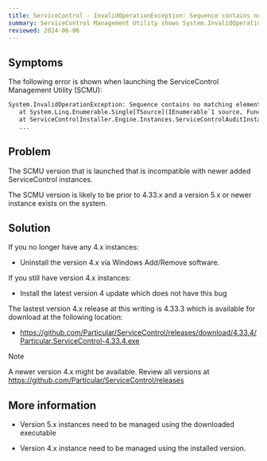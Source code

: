 ```yaml
---
title: ServiceControl - InvalidOperationException: Sequence contains no matching element
summary: ServiceControl Management Utility shows System.InvalidOperationException: Sequence contains no matching element
reviewed: 2024-06-06
---
```


## Symptoms

The following error is shown when launching the ServiceControl Management Utility (SCMU):

```txt
System.InvalidOperationException: Sequence contains no matching element
   at System.Linq.Enumerable.Single[TSource](IEnumerable`1 source, Func`2 predicate)
   at ServiceControlInstaller.Engine.Instances.ServiceControlAuditInstance.Reload() in 
   ...
```


## Problem

The SCMU version that is launched that is incompatible with newer added ServiceControl instances.

The SCMU version is likely to be prior to 4.33.x and a version 5.x or newer instance exists on the system.

## Solution


If you no longer have any 4.x instances:

- Uninstall the version 4.x via Windows Add/Remove software.


If you still have version 4.x instances:

- Install the latest version 4 update which does not have this bug


The lastest version 4.x release at this writing is 4.33.3 which is available for download at the following location:

- <https://github.com/Particular/ServiceControl/releases/download/4.33.4/Particular.ServiceControl-4.33.4.exe>

> [!NOTE]
> A newer version 4.x might be available. Review all versions at <https://github.com/Particular/ServiceControl/releases>

## More information

- Version 5.x instances need to be managed using the downloaded executable

- Version 4.x instance need to be managed using the installed version.

